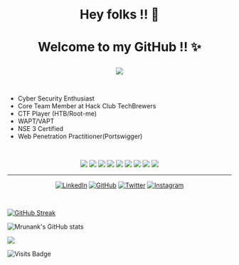# <p align="center"> Hey folks !! 👋 </p>
# <p align="center"> Welcome to my GitHub !! ✨ </p>

<p align="center">
<img src="https://github.com/Vaibhs123/Vaibhs123/blob/main/Linkedin%20Banner.png">
 </p>
 
 <br>
 
 <ul>
 <li>Cyber Security Enthusiast</li>
 <li>Core Team Member at Hack Club TechBrewers</li>
 <li>CTF Player (HTB/Root-me)</li>
 <li>WAPT/VAPT</li>  
 <li>NSE 3 Certified</li>
 <li>Web Penetration Practitioner(Portswigger)</li>
</ul>
<br>

<p align="center">
<img src="https://img.shields.io/badge/Linux-FCC624?style=for-the-badge&logo=linux&logoColor=black">
<img src="https://img.shields.io/badge/HTML5-E34F26?style=for-the-badge&logo=html5&logoColor=white">
<img src="https://img.shields.io/badge/CSS3-1572B6?style=for-the-badge&logo=css3&logoColor=white">
<img src="https://img.shields.io/badge/JavaScript-323330?style=for-the-badge&logo=javascript&logoColor=F7DF1E">
<img src="https://img.shields.io/badge/Bootstrap-563D7C?style=for-the-badge&logo=bootstrap&logoColor=white">
<img src="https://img.shields.io/badge/Python-14354C?style=for-the-badge&logo=python&logoColor=white">
<img src="https://img.shields.io/badge/Visual_Studio_Code-0078D4?style=for-the-badge&logo=visual%20studio%20code&logoColor=white">
<img src="https://img.shields.io/badge/GIT-E44C30?style=for-the-badge&logo=git&logoColor=white">
<img src="https://img.shields.io/badge/powershell-5391FE?style=for-the-badge&logo=powershell&logoColor=white">
</p>
<hr>
<p align="center">
<a href=" https://www.linkedin.com/in/vaibhav-kadam-052b2b19b/" target="_blank"><img alt="LinkedIn" src="https://img.shields.io/badge/linkedin-%230077B5.svg?style=for-the-badge&logo=linkedin&logoColor=white"/></a>
<a href="https://github.com/Vaibhs123"><img alt="GitHub" src="https://img.shields.io/badge/github-%23121011.svg?style=for-the-badge&logo=github&logoColor=white"/></a>
<a href="https://mobile.twitter.com/Vaibhav72607082" target="_blank"><img alt="Twitter" src="https://img.shields.io/badge/Vaibhav Kadam-%231DA1F2.svg?style=for-the-badge&logo=Twitter&logoColor=white"/></a>
<a href=" https://www.instagram.com/_vk_vaibhs_111/" target="_blank"><img alt="Instagram" src="https://img.shields.io/badge/_vk_vaibhs_111-%23E4405F.svg?style=for-the-badge&logo=Instagram&logoColor=white"/></a>
</p>
</hr> 
<br>

[![GitHub Streak](https://github-readme-streak-stats.herokuapp.com/?user=Vaibhs123&theme=radical)](https://git.io/streak-stats) 

![Mrunank's GitHub stats](https://github-readme-stats.vercel.app/api?username=Vaibhs123&show_icons=true&theme=radical)

 <img src="https://activity-graph.herokuapp.com/graph?username=vaibhs123&bg_color=FFFFFF&color=000000&line=000000&point=00FF00"></div>
 
 ![Visits Badge](https://badges.pufler.dev/visits/vaibhs123/vaibhs123)

